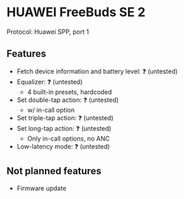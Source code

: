 # HUAWEI FreeBuds SE 2

Protocol: Huawei SPP, port 1

## Features

- Fetch device information and battery level: ❓ (untested)
- Equalizer: ❓ (untested)
  - 4 built-in presets, hardcoded
- Set double-tap action: ❓ (untested)
  - w/ in-call option
- Set triple-tap action: ❓ (untested)
- Set long-tap action: ❓ (untested)
  - Only in-call options, no ANC
- Low-latency mode: ❓ (untested)

## Not planned features

- Firmware update
